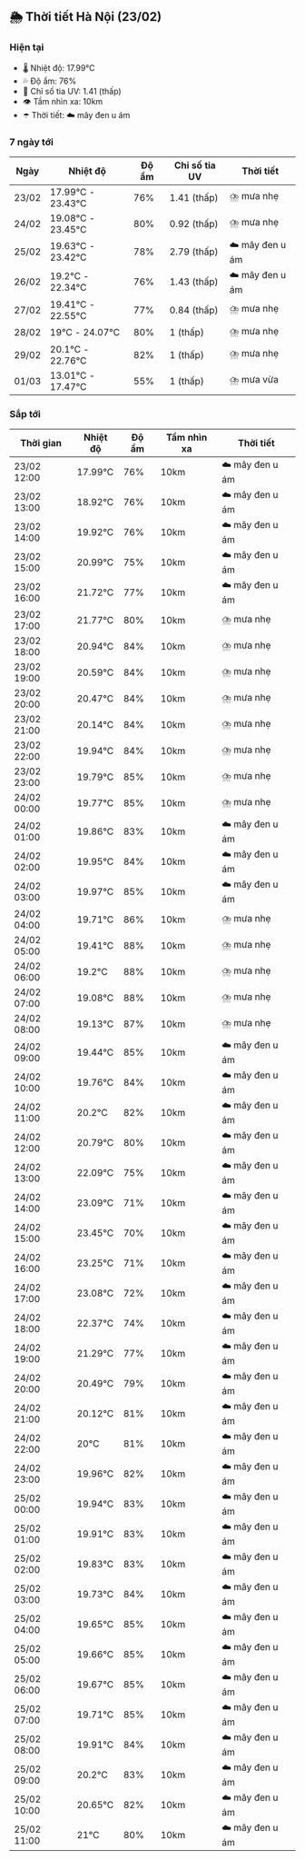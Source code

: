## 🌦️ Thời tiết Hà Nội (23/02)

### Hiện tại

- 🌡️ Nhiệt độ: 17.99℃
- 💦 Độ ẩm: 76%
- 🌟 Chỉ số tia UV: 1.41 (thấp)
- 👁️ Tầm nhìn xa: 10km
- ☂️ Thời tiết: ☁️ mây đen u ám

### 7 ngày tới

| Ngày | Nhiệt độ | Độ ẩm | Chỉ số tia UV | Thời tiết |
| --- | --- | --- | --- | --- |
| 23/02 | 17.99℃ - 23.43℃ | 76% | 1.41 (thấp) | ⛈️ mưa nhẹ |
| 24/02 | 19.08℃ - 23.45℃ | 80% | 0.92 (thấp) | ⛈️ mưa nhẹ |
| 25/02 | 19.63℃ - 23.42℃ | 78% | 2.79 (thấp) | ☁️ mây đen u ám |
| 26/02 | 19.2℃ - 22.34℃ | 76% | 1.43 (thấp) | ☁️ mây đen u ám |
| 27/02 | 19.41℃ - 22.55℃ | 77% | 0.84 (thấp) | ⛈️ mưa nhẹ |
| 28/02 | 19℃ - 24.07℃ | 80% | 1 (thấp) | ⛈️ mưa nhẹ |
| 29/02 | 20.1℃ - 22.76℃ | 82% | 1 (thấp) | ⛈️ mưa nhẹ |
| 01/03 | 13.01℃ - 17.47℃ | 55% | 1 (thấp) | ⛈️ mưa vừa |

### Sắp tới

| Thời gian | Nhiệt độ | Độ ẩm | Tầm nhìn xa | Thời tiết |
| --- | --- | --- | --- | --- |
| 23/02 12:00 | 17.99℃ | 76% | 10km | ☁️ mây đen u ám |
| 23/02 13:00 | 18.92℃ | 76% | 10km | ☁️ mây đen u ám |
| 23/02 14:00 | 19.92℃ | 76% | 10km | ☁️ mây đen u ám |
| 23/02 15:00 | 20.99℃ | 75% | 10km | ☁️ mây đen u ám |
| 23/02 16:00 | 21.72℃ | 77% | 10km | ☁️ mây đen u ám |
| 23/02 17:00 | 21.77℃ | 80% | 10km | ⛈️ mưa nhẹ |
| 23/02 18:00 | 20.94℃ | 84% | 10km | ⛈️ mưa nhẹ |
| 23/02 19:00 | 20.59℃ | 84% | 10km | ⛈️ mưa nhẹ |
| 23/02 20:00 | 20.47℃ | 84% | 10km | ⛈️ mưa nhẹ |
| 23/02 21:00 | 20.14℃ | 84% | 10km | ⛈️ mưa nhẹ |
| 23/02 22:00 | 19.94℃ | 84% | 10km | ⛈️ mưa nhẹ |
| 23/02 23:00 | 19.79℃ | 85% | 10km | ⛈️ mưa nhẹ |
| 24/02 00:00 | 19.77℃ | 85% | 10km | ⛈️ mưa nhẹ |
| 24/02 01:00 | 19.86℃ | 83% | 10km | ☁️ mây đen u ám |
| 24/02 02:00 | 19.95℃ | 84% | 10km | ☁️ mây đen u ám |
| 24/02 03:00 | 19.97℃ | 85% | 10km | ☁️ mây đen u ám |
| 24/02 04:00 | 19.71℃ | 86% | 10km | ⛈️ mưa nhẹ |
| 24/02 05:00 | 19.41℃ | 88% | 10km | ⛈️ mưa nhẹ |
| 24/02 06:00 | 19.2℃ | 88% | 10km | ⛈️ mưa nhẹ |
| 24/02 07:00 | 19.08℃ | 88% | 10km | ⛈️ mưa nhẹ |
| 24/02 08:00 | 19.13℃ | 87% | 10km | ⛈️ mưa nhẹ |
| 24/02 09:00 | 19.44℃ | 85% | 10km | ☁️ mây đen u ám |
| 24/02 10:00 | 19.76℃ | 84% | 10km | ☁️ mây đen u ám |
| 24/02 11:00 | 20.2℃ | 82% | 10km | ☁️ mây đen u ám |
| 24/02 12:00 | 20.79℃ | 80% | 10km | ☁️ mây đen u ám |
| 24/02 13:00 | 22.09℃ | 75% | 10km | ☁️ mây đen u ám |
| 24/02 14:00 | 23.09℃ | 71% | 10km | ☁️ mây đen u ám |
| 24/02 15:00 | 23.45℃ | 70% | 10km | ☁️ mây đen u ám |
| 24/02 16:00 | 23.25℃ | 71% | 10km | ☁️ mây đen u ám |
| 24/02 17:00 | 23.08℃ | 72% | 10km | ☁️ mây đen u ám |
| 24/02 18:00 | 22.37℃ | 74% | 10km | ☁️ mây đen u ám |
| 24/02 19:00 | 21.29℃ | 77% | 10km | ☁️ mây đen u ám |
| 24/02 20:00 | 20.49℃ | 79% | 10km | ☁️ mây đen u ám |
| 24/02 21:00 | 20.12℃ | 81% | 10km | ☁️ mây đen u ám |
| 24/02 22:00 | 20℃ | 81% | 10km | ☁️ mây đen u ám |
| 24/02 23:00 | 19.96℃ | 82% | 10km | ☁️ mây đen u ám |
| 25/02 00:00 | 19.94℃ | 83% | 10km | ☁️ mây đen u ám |
| 25/02 01:00 | 19.91℃ | 83% | 10km | ☁️ mây đen u ám |
| 25/02 02:00 | 19.83℃ | 83% | 10km | ☁️ mây đen u ám |
| 25/02 03:00 | 19.73℃ | 84% | 10km | ☁️ mây đen u ám |
| 25/02 04:00 | 19.65℃ | 85% | 10km | ☁️ mây đen u ám |
| 25/02 05:00 | 19.66℃ | 85% | 10km | ☁️ mây đen u ám |
| 25/02 06:00 | 19.67℃ | 85% | 10km | ☁️ mây đen u ám |
| 25/02 07:00 | 19.71℃ | 85% | 10km | ☁️ mây đen u ám |
| 25/02 08:00 | 19.91℃ | 84% | 10km | ☁️ mây đen u ám |
| 25/02 09:00 | 20.2℃ | 83% | 10km | ☁️ mây đen u ám |
| 25/02 10:00 | 20.65℃ | 82% | 10km | ☁️ mây đen u ám |
| 25/02 11:00 | 21℃ | 80% | 10km | ☁️ mây đen u ám |
